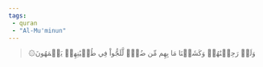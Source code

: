 ```yaml
---
tags: 
 - quran 
 - "Al-Mu'minun"
---
```


> ۞وَلَوۡ رَحِمۡنَٰهُمۡ وَكَشَفۡنَا مَا بِهِم مِّن ضُرّٖ لَّلَجُّواْ فِي طُغۡيَٰنِهِمۡ يَعۡمَهُونَ
